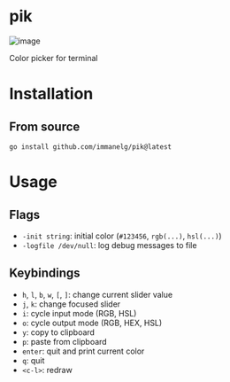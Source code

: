 # pik
![image](https://github.com/immanelg/pik/assets/119798691/a7156404-c752-4899-b837-217dc1acc471)

Color picker for terminal

# Installation

## From source
```
go install github.com/immanelg/pik@latest
```

# Usage

## Flags
- `-init string`: initial color (`#123456`, `rgb(...)`, `hsl(...)`)
- `-logfile /dev/null`: log debug messages to file

## Keybindings

- `h`, `l`, `b`, `w`, `[`, `]`: change current slider value
- `j`, `k`: change focused slider
- `i`: cycle input mode (RGB, HSL)
- `o`: cycle output mode (RGB, HEX, HSL)
- `y`: copy to clipboard
- `p`: paste from clipboard
- `enter`: quit and print current color
- `q`: quit
- `<c-l>`: redraw
